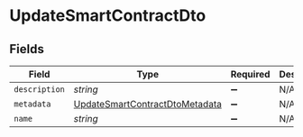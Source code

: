 # UpdateSmartContractDto


## Fields

| Field                                                                                   | Type                                                                                    | Required                                                                                | Description                                                                             |
| --------------------------------------------------------------------------------------- | --------------------------------------------------------------------------------------- | --------------------------------------------------------------------------------------- | --------------------------------------------------------------------------------------- |
| `description`                                                                           | *string*                                                                                | :heavy_minus_sign:                                                                      | N/A                                                                                     |
| `metadata`                                                                              | [UpdateSmartContractDtoMetadata](../../models/shared/updatesmartcontractdtometadata.md) | :heavy_minus_sign:                                                                      | N/A                                                                                     |
| `name`                                                                                  | *string*                                                                                | :heavy_minus_sign:                                                                      | N/A                                                                                     |